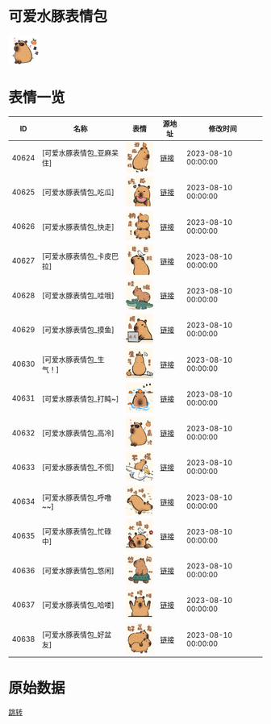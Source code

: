 # 可爱水豚表情包

<img src="./cover.png" height="60" alt="cover" />

# 表情一览

|ID|名称|表情|源地址|修改时间|
|----|----|----|----|----|
|40624|[可爱水豚表情包_亚麻呆住]|<img src="./pic/040624_%5B可爱水豚表情包_亚麻呆住%5D.png" height="60" alt="亚麻呆住"/>|[链接](https://i0.hdslb.com/bfs/garb/77ea816c215f630b1a56f4d884016cab95927b33.png)|2023-08-10 00:00:00|
|40625|[可爱水豚表情包_吃瓜]|<img src="./pic/040625_%5B可爱水豚表情包_吃瓜%5D.png" height="60" alt="吃瓜"/>|[链接](https://i0.hdslb.com/bfs/garb/f0dec78790f208c6207684222196a5325f32475c.png)|2023-08-10 00:00:00|
|40626|[可爱水豚表情包_快走]|<img src="./pic/040626_%5B可爱水豚表情包_快走%5D.png" height="60" alt="快走"/>|[链接](https://i0.hdslb.com/bfs/garb/80a4665731452edf1eecfee2f2622d53d954d6d2.png)|2023-08-10 00:00:00|
|40627|[可爱水豚表情包_卡皮巴拉]|<img src="./pic/040627_%5B可爱水豚表情包_卡皮巴拉%5D.png" height="60" alt="卡皮巴拉"/>|[链接](https://i0.hdslb.com/bfs/garb/fc2522490ead416c8b201d04bda9425593307a48.png)|2023-08-10 00:00:00|
|40628|[可爱水豚表情包_哇哦]|<img src="./pic/040628_%5B可爱水豚表情包_哇哦%5D.png" height="60" alt="哇哦"/>|[链接](https://i0.hdslb.com/bfs/garb/dda4469a85a184af86d434512b32f36fcd5cb196.png)|2023-08-10 00:00:00|
|40629|[可爱水豚表情包_摸鱼]|<img src="./pic/040629_%5B可爱水豚表情包_摸鱼%5D.png" height="60" alt="摸鱼"/>|[链接](https://i0.hdslb.com/bfs/garb/21773e37bfd31feaebfac504769fde0a17438d57.png)|2023-08-10 00:00:00|
|40630|[可爱水豚表情包_生气！]|<img src="./pic/040630_%5B可爱水豚表情包_生气！%5D.png" height="60" alt="生气！"/>|[链接](https://i0.hdslb.com/bfs/garb/b05a08f118a02ac6050fef292c36db0aba6d8df1.png)|2023-08-10 00:00:00|
|40631|[可爱水豚表情包_打盹~]|<img src="./pic/040631_%5B可爱水豚表情包_打盹~%5D.png" height="60" alt="打盹~"/>|[链接](https://i0.hdslb.com/bfs/garb/e3ab9a3718f077dc2620a03ebb79b7e53f7fc511.png)|2023-08-10 00:00:00|
|40632|[可爱水豚表情包_高冷]|<img src="./pic/040632_%5B可爱水豚表情包_高冷%5D.png" height="60" alt="高冷"/>|[链接](https://i0.hdslb.com/bfs/garb/2d5f5543fc32faa5807e51e5b5504962a3092829.png)|2023-08-10 00:00:00|
|40633|[可爱水豚表情包_不慌]|<img src="./pic/040633_%5B可爱水豚表情包_不慌%5D.png" height="60" alt="不慌"/>|[链接](https://i0.hdslb.com/bfs/garb/94f4395fcbada7d0aba87274735f9a5941e4170f.png)|2023-08-10 00:00:00|
|40634|[可爱水豚表情包_呼噜~~]|<img src="./pic/040634_%5B可爱水豚表情包_呼噜~~%5D.png" height="60" alt="呼噜~~"/>|[链接](https://i0.hdslb.com/bfs/garb/f0a9d26a8b5e3fd50728da6397a714e0b2829cf2.png)|2023-08-10 00:00:00|
|40635|[可爱水豚表情包_忙碌中]|<img src="./pic/040635_%5B可爱水豚表情包_忙碌中%5D.png" height="60" alt="忙碌中"/>|[链接](https://i0.hdslb.com/bfs/garb/4ecd8ed8e0eae41c0889370737feb5664b1b6766.png)|2023-08-10 00:00:00|
|40636|[可爱水豚表情包_悠闲]|<img src="./pic/040636_%5B可爱水豚表情包_悠闲%5D.png" height="60" alt="悠闲"/>|[链接](https://i0.hdslb.com/bfs/garb/b0061d8cd87bf14921caa96430d0aa23327986fb.png)|2023-08-10 00:00:00|
|40637|[可爱水豚表情包_哈喽]|<img src="./pic/040637_%5B可爱水豚表情包_哈喽%5D.png" height="60" alt="哈喽"/>|[链接](https://i0.hdslb.com/bfs/garb/093766b0e04b7cfabd4c7954689e8a76819d8a91.png)|2023-08-10 00:00:00|
|40638|[可爱水豚表情包_好盆友]|<img src="./pic/040638_%5B可爱水豚表情包_好盆友%5D.png" height="60" alt="好盆友"/>|[链接](https://i0.hdslb.com/bfs/garb/aac0fccc6f731e8de40043de33bcb79a4d393a8f.png)|2023-08-10 00:00:00|

# 原始数据

[跳转](./raw.json)

